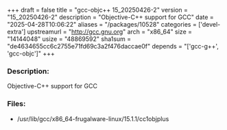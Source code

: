 +++
draft = false
title = "gcc-objc++ 15_20250426-2"
version = "15_20250426-2"
description = "Objective-C++ support for GCC"
date = "2025-04-28T10:06:22"
aliases = "/packages/10528"
categories = ['devel-extra']
upstreamurl = "http://gcc.gnu.org"
arch = "x86_64"
size = "14144048"
usize = "48869592"
sha1sum = "de4634655cc6c2755e71fd69c3a2f476daccae0f"
depends = "['gcc-g++', 'gcc-objc']"
+++
### Description: 
Objective-C++ support for GCC

### Files: 
* /usr/lib/gcc/x86_64-frugalware-linux/15.1.1/cc1objplus
